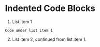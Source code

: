 # Indented Code Blocks

1. List item 1

  ```http
  Code under list item 1
  ```

2. List item 2, continued from list item 1.
